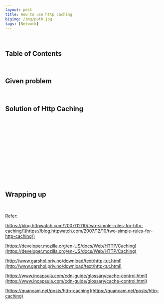 ```yaml
---
layout: post
title: How to use http caching
bigimg: /img/path.jpg
tags: [Network]
---
```





<br>

## Table of Contents






<br>

## Given problem






<br>

## Solution of Http Caching






<br>

## 






<br>

## 






<br>

## 






<br>

## 






<br>

## Wrapping up






<br>

Refer:

[https://blog.httpwatch.com/2007/12/10/two-simple-rules-for-http-caching/](https://blog.httpwatch.com/2007/12/10/two-simple-rules-for-http-caching/)

[https://developer.mozilla.org/en-US/docs/Web/HTTP/Caching](https://developer.mozilla.org/en-US/docs/Web/HTTP/Caching)

[http://www.garshol.priv.no/download/text/http-tut.html](http://www.garshol.priv.no/download/text/http-tut.html)

[https://www.incapsula.com/cdn-guide/glossary/cache-control.html](https://www.incapsula.com/cdn-guide/glossary/cache-control.html)

[https://quancam.net/posts/http-caching](https://quancam.net/posts/http-caching)